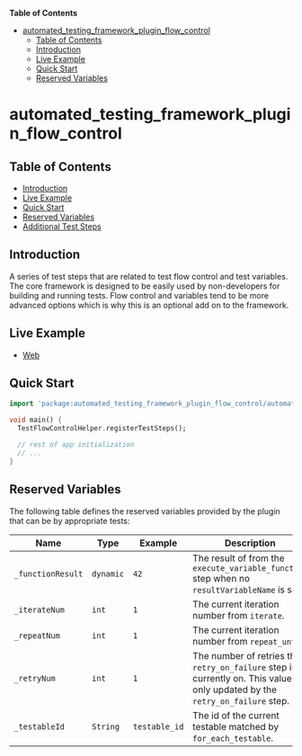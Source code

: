<!-- START doctoc generated TOC please keep comment here to allow auto update -->
<!-- DON'T EDIT THIS SECTION, INSTEAD RE-RUN doctoc TO UPDATE -->
**Table of Contents**

- [automated_testing_framework_plugin_flow_control](#automated_testing_framework_plugin_flow_control)
  - [Table of Contents](#table-of-contents)
  - [Introduction](#introduction)
  - [Live Example](#live-example)
  - [Quick Start](#quick-start)
  - [Reserved Variables](#reserved-variables)

<!-- END doctoc generated TOC please keep comment here to allow auto update -->

# automated_testing_framework_plugin_flow_control

## Table of Contents

* [Introduction](#introduction)
* [Live Example](#live-example)
* [Quick Start](#quick-start)
* [Reserved Variables](#reserved_variables)
* [Additional Test Steps](https://github.com/peiffer-innovations/automated_testing_framework_plugin_flow_control/blob/main/documentation/STEPS.md)


## Introduction

A series of test steps that are related to test flow control and test variables.  The core framework is designed to be easily used by non-developers for building and running tests.  Flow control and variables tend to be more advanced options which is why this is an optional add on to the framework.


## Live Example

* [Web](https://peiffer-innovations.github.io/automated_testing_framework_plugin_flow_control/web/#/)


## Quick Start

```dart
import 'package:automated_testing_framework_plugin_flow_control/automated_testing_framework_plugin_flow_control.dart';

void main() {
  TestFlowControlHelper.registerTestSteps();

  // rest of app initialization
  // ...
}
```

## Reserved Variables

The following table defines the reserved variables provided by the plugin that can be by appropriate tests:

Name              | Type      | Example       | Description
------------------|-----------|---------------|-------------
`_functionResult` | `dynamic` | `42`          | The result of from the `execute_variable_function` step when no `resultVariableName` is set.
`_iterateNum`     | `int`     | `1`           | The current iteration number from `iterate`.
`_repeatNum`      | `int`     | `1`           | The current iteration number from `repeat_until`.
`_retryNum`       | `int`     | `1`           | The number of retries the `retry_on_failure` step is currently on.  This value is only updated by the `retry_on_failure` step.
`_testableId`     | `String`  | `testable_id` | The id of the current testable matched by `for_each_testable`.

